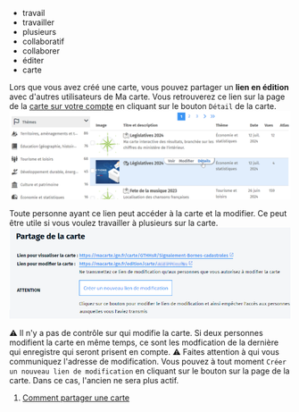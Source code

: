 - travail
- travailler
- plusieurs
- collaboratif
- collaborer
- éditer
- carte

Lors que vous avez créé une carte, vous pouvez partager un **lien en édition** avec d'autres utilisateurs de Ma carte.
Vous retrouverez ce lien sur la page de la [carte sur votre compte](https://macarte.ign.fr/mon-compte/#cartes) en cliquant sur le bouton `Détail` de la carte.
![](../../img/share.png)

Toute personne ayant ce lien peut accéder à la carte et la modifier. Ce peut être utile si vous voulez travailler à plusieurs sur la carte.
![](../../img/partage.png)

⚠️ Il n'y a pas de contrôle sur qui modifie la carte. Si deux personnes modifient la carte en même temps, ce sont les modfication de la dernière qui enregistre qui seront prisent en compte.
⚠️ Faites attention à qui vous communiquez l'adresse de modification.
Vous pouvez à tout moment `Créer un nouveau lien de modification` en cliquant sur le bouton sur la page de la carte. Dans ce cas, l'ancien ne sera plus actif.

1. [Comment partager une carte](./Comment_partager_une_carte.md)
